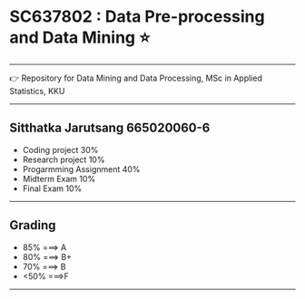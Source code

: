 # SC637802 : Data Pre-processing and Data Mining :star:

---
:point_right: Repository for Data Mining and Data Processing, MSc in Applied Statistics, KKU

---
## Sitthatka Jarutsang 665020060-6
- Coding project 30%
- Research project 10%
- Progarmming Assignment 40%
- Midterm Exam 10%
- Final Exam 10%
---
## Grading
- 85% ===> A 
- 80% ===> B+
- 70% ===> B
- <50% ===>F

---
